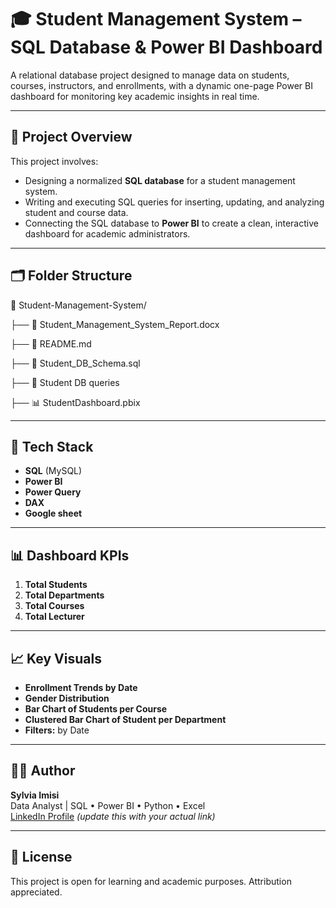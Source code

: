 # 🎓 Student Management System – SQL Database & Power BI Dashboard

A relational database project designed to manage data on students, courses, instructors, and enrollments, with a dynamic one-page Power BI dashboard for monitoring key academic insights in real time.

---

## 📌 Project Overview

This project involves:

- Designing a normalized **SQL database** for a student management system.  
- Writing and executing SQL queries for inserting, updating, and analyzing student and course data.  
- Connecting the SQL database to **Power BI** to create a clean, interactive dashboard for academic administrators.

---

## 🗂️ Folder Structure

📁 Student-Management-System/

├── 📄 Student\_Management\_System\_Report.docx

├── 📄 README.md

├── 📄 Student\_DB\_Schema.sql

├── 📄 Student DB queries

├── 📊 StudentDashboard.pbix

---

## 🧰 Tech Stack

- **SQL** (MySQL)  
- **Power BI**  
- **Power Query**  
- **DAX**  
- **Google sheet**

---

## 📊 Dashboard KPIs

1. **Total Students**  
2. **Total Departments**  
3. **Total Courses**  
4. **Total Lecturer**

---

## 📈 Key Visuals

- **Enrollment Trends by Date**  
- **Gender Distribution**   
- **Bar Chart of Students per Course**  
- **Clustered Bar Chart of Student per Department**  
- **Filters:** by  Date

---

## 👩‍💻 Author

**Sylvia Imisi**  
Data Analyst | SQL • Power BI • Python • Excel  
[LinkedIn Profile](https://www.linkedin.com) *(update this with your actual link)*

---

## 📄 License

This project is open for learning and academic purposes. Attribution appreciated.  
